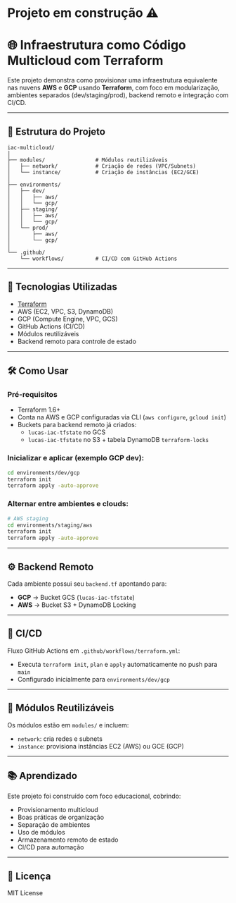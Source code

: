 
# Projeto em construção ⚠️
# 🌐 Infraestrutura como Código Multicloud com Terraform

Este projeto demonstra como provisionar uma infraestrutura equivalente nas nuvens **AWS** e **GCP** usando **Terraform**, com foco em modularização, ambientes separados (dev/staging/prod), backend remoto e integração com CI/CD.

---

## 🧱 Estrutura do Projeto

```
iac-multicloud/
│
├── modules/                # Módulos reutilizáveis
│   ├── network/            # Criação de redes (VPC/Subnets)
│   └── instance/           # Criação de instâncias (EC2/GCE)
│
├── environments/
│   ├── dev/
│   │   ├── aws/
│   │   └── gcp/
│   ├── staging/
│   │   ├── aws/
│   │   └── gcp/
│   └── prod/
│       ├── aws/
│       └── gcp/
│
└── .github/
    └── workflows/          # CI/CD com GitHub Actions
```

---

## 🚀 Tecnologias Utilizadas

- [Terraform](https://www.terraform.io/)
- AWS (EC2, VPC, S3, DynamoDB)
- GCP (Compute Engine, VPC, GCS)
- GitHub Actions (CI/CD)
- Módulos reutilizáveis
- Backend remoto para controle de estado

---

## 🛠️ Como Usar

### Pré-requisitos

- Terraform 1.6+
- Conta na AWS e GCP configuradas via CLI (`aws configure`, `gcloud init`)
- Buckets para backend remoto já criados:
  - `lucas-iac-tfstate` no GCS
  - `lucas-iac-tfstate` no S3 + tabela DynamoDB `terraform-locks`

### Inicializar e aplicar (exemplo GCP dev):

```bash
cd environments/dev/gcp
terraform init
terraform apply -auto-approve
```

### Alternar entre ambientes e clouds:

```bash
# AWS staging
cd environments/staging/aws
terraform init
terraform apply -auto-approve
```

---

## ⚙️ Backend Remoto

Cada ambiente possui seu `backend.tf` apontando para:

- **GCP** → Bucket GCS (`lucas-iac-tfstate`)
- **AWS** → Bucket S3 + DynamoDB Locking

---

## 🔁 CI/CD

Fluxo GitHub Actions em `.github/workflows/terraform.yml`:

- Executa `terraform init`, `plan` e `apply` automaticamente no push para `main`
- Configurado inicialmente para `environments/dev/gcp`

---

## 🧩 Módulos Reutilizáveis

Os módulos estão em `modules/` e incluem:

- `network`: cria redes e subnets
- `instance`: provisiona instâncias EC2 (AWS) ou GCE (GCP)

---

## 📚 Aprendizado

Este projeto foi construído com foco educacional, cobrindo:

- Provisionamento multicloud
- Boas práticas de organização
- Separação de ambientes
- Uso de módulos
- Armazenamento remoto de estado
- CI/CD para automação

---

## 📄 Licença

MIT License
